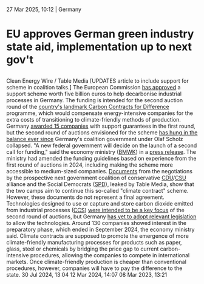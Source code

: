27 Mar 2025, 10:12
| 
Germany
# EU approves German green industry state aid, implementation up to next gov't
## 
Clean Energy Wire / Table Media
[UPDATES article to include support for scheme in coalition talks.]
The European Commission [has approved](https://ec.europa.eu/commission/presscorner/detail/en/ip_25_846) a support scheme worth five billion euros to help decarbonise industrial processes in Germany. The funding is intended for the second auction round of the [country's landmark ](https://www.cleanenergywire.org/news/germany-launches-pioneering-subsidy-system-slash-industry-emissions)[Carbon](https://www.cleanenergywire.org/news/germany-launches-pioneering-subsidy-system-slash-industry-emissions)[ ](https://www.cleanenergywire.org/news/germany-launches-pioneering-subsidy-system-slash-industry-emissions)[C](https://www.cleanenergywire.org/news/germany-launches-pioneering-subsidy-system-slash-industry-emissions)[ontracts for ](https://www.cleanenergywire.org/news/germany-launches-pioneering-subsidy-system-slash-industry-emissions)[D](https://www.cleanenergywire.org/news/germany-launches-pioneering-subsidy-system-slash-industry-emissions)[ifference](https://www.cleanenergywire.org/news/germany-launches-pioneering-subsidy-system-slash-industry-emissions) programme, which would compensate energy-intensive companies for the extra costs of transitioning to climate-friendly methods of production. Germany [awarded 15 companies](https://www.cleanenergywire.org/news/germany-awards-first-companies-pioneering-climate-contract-scheme-slash-industry-emissions) with support guarantees in the first round, but the second round of auctions envisioned for the scheme [has hung in the balance ever since](https://www.cleanenergywire.org/news/insecure-future-german-climate-contract-industry-decarbonisation-scheme-media-report) Germany's coalition government under Olaf Scholz collapsed.
"A new federal government will decide on the launch of a second call for funding," said the economy ministry ([BMWK](https://www.cleanenergywire.org/experts/bmwk-federal-ministry-economic-affairs-and-climate-action)) in a [press release](https://www.bmwk.de/Redaktion/DE/Pressemitteilungen/2025/20250324-klimaschutzvertraege-europaeische-kommission-genehmigt-foerdergrundlage-zweite-gebotsrunde.html). The ministry had amended the funding guidelines based on experience from the first round of auctions in 2024, including making the scheme more accessible to medium-sized companies.
[Documents](https://table.media/wp-content/uploads/2025/03/26171752/AG_02_Wirtschaft_Industrie_Tourismus-1.pdf) from the negotiations by the prospective next government coalition of conservative [CDU](https://www.cleanenergywire.org/experts/cdu-christian-democratic-union)/[CSU](https://www.cleanenergywire.org/experts/csu-christian-social-union) alliance and the Social Democrats ([SPD](https://www.cleanenergywire.org/experts/spd-social-democratic-party)), leaked by Table Media, show that the two camps aim to continue this so-called "climate contract" scheme. However, these documents do not represent a final agreement.
Technologies designed to use or capture and store carbon dioxide emitted from industrial processes ([CCS](https://www.cleanenergywire.org/glossary/letter_c#ccs)) [were intended to be a key focus](https://www.cleanenergywire.org/news/carbon-capture-be-focus-germanys-next-clean-industry-support-auction) of the second round of auctions, but Germany [has yet to adopt relevant legislation](https://www.cleanenergywire.org/news/failed-law-reform-means-germany-loses-one-year-efforts-establish-ccs-cement-industry) to allow the technologies. Around 130 companies showed interest in the preparatory phase, which ended in September 2024, the economy ministry said.
Climate contracts are supposed to promote the emergence of more climate-friendly manufacturing processes for products such as paper, glass, steel or chemicals by bridging the price gap to current carbon-intensive procedures, allowing the companies to compete in international markets. Once climate-friendly production is cheaper than conventional procedures, however, companies will have to pay the difference to the state.
30 Jul 2024, 13:04
12 Mar 2024, 14:07
08 Mar 2023, 13:21